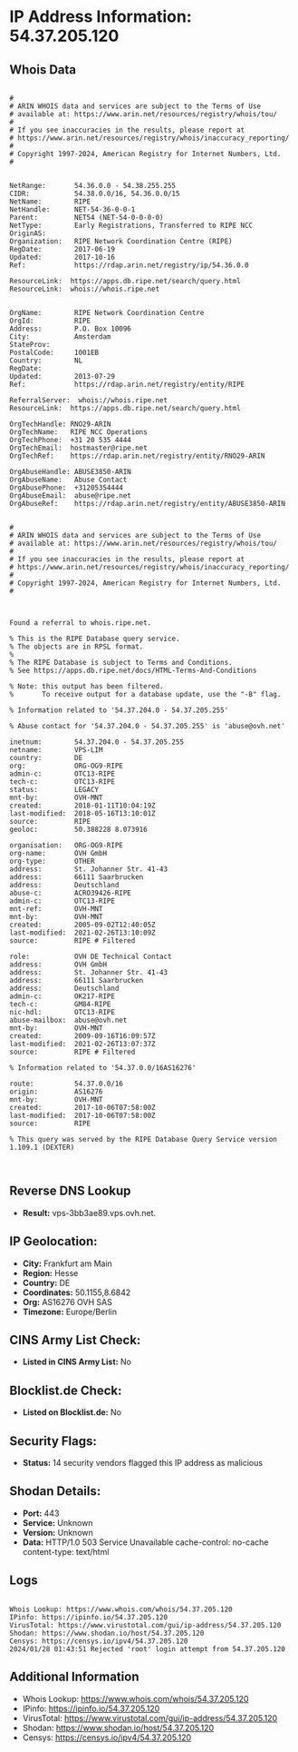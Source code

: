 # IP Address Information: 54.37.205.120

## Whois Data
```

#
# ARIN WHOIS data and services are subject to the Terms of Use
# available at: https://www.arin.net/resources/registry/whois/tou/
#
# If you see inaccuracies in the results, please report at
# https://www.arin.net/resources/registry/whois/inaccuracy_reporting/
#
# Copyright 1997-2024, American Registry for Internet Numbers, Ltd.
#


NetRange:       54.36.0.0 - 54.38.255.255
CIDR:           54.38.0.0/16, 54.36.0.0/15
NetName:        RIPE
NetHandle:      NET-54-36-0-0-1
Parent:         NET54 (NET-54-0-0-0-0)
NetType:        Early Registrations, Transferred to RIPE NCC
OriginAS:       
Organization:   RIPE Network Coordination Centre (RIPE)
RegDate:        2017-06-19
Updated:        2017-10-16
Ref:            https://rdap.arin.net/registry/ip/54.36.0.0

ResourceLink:  https://apps.db.ripe.net/search/query.html
ResourceLink:  whois://whois.ripe.net


OrgName:        RIPE Network Coordination Centre
OrgId:          RIPE
Address:        P.O. Box 10096
City:           Amsterdam
StateProv:      
PostalCode:     1001EB
Country:        NL
RegDate:        
Updated:        2013-07-29
Ref:            https://rdap.arin.net/registry/entity/RIPE

ReferralServer:  whois://whois.ripe.net
ResourceLink:  https://apps.db.ripe.net/search/query.html

OrgTechHandle: RNO29-ARIN
OrgTechName:   RIPE NCC Operations
OrgTechPhone:  +31 20 535 4444 
OrgTechEmail:  hostmaster@ripe.net
OrgTechRef:    https://rdap.arin.net/registry/entity/RNO29-ARIN

OrgAbuseHandle: ABUSE3850-ARIN
OrgAbuseName:   Abuse Contact
OrgAbusePhone:  +31205354444 
OrgAbuseEmail:  abuse@ripe.net
OrgAbuseRef:    https://rdap.arin.net/registry/entity/ABUSE3850-ARIN


#
# ARIN WHOIS data and services are subject to the Terms of Use
# available at: https://www.arin.net/resources/registry/whois/tou/
#
# If you see inaccuracies in the results, please report at
# https://www.arin.net/resources/registry/whois/inaccuracy_reporting/
#
# Copyright 1997-2024, American Registry for Internet Numbers, Ltd.
#



Found a referral to whois.ripe.net.

% This is the RIPE Database query service.
% The objects are in RPSL format.
%
% The RIPE Database is subject to Terms and Conditions.
% See https://apps.db.ripe.net/docs/HTML-Terms-And-Conditions

% Note: this output has been filtered.
%       To receive output for a database update, use the "-B" flag.

% Information related to '54.37.204.0 - 54.37.205.255'

% Abuse contact for '54.37.204.0 - 54.37.205.255' is 'abuse@ovh.net'

inetnum:        54.37.204.0 - 54.37.205.255
netname:        VPS-LIM
country:        DE
org:            ORG-OG9-RIPE
admin-c:        OTC13-RIPE
tech-c:         OTC13-RIPE
status:         LEGACY
mnt-by:         OVH-MNT
created:        2018-01-11T10:04:19Z
last-modified:  2018-05-16T13:10:01Z
source:         RIPE
geoloc:         50.388228 8.073916

organisation:   ORG-OG9-RIPE
org-name:       OVH GmbH
org-type:       OTHER
address:        St. Johanner Str. 41-43
address:        66111 Saarbrucken
address:        Deutschland
abuse-c:        ACRO39426-RIPE
admin-c:        OTC13-RIPE
mnt-ref:        OVH-MNT
mnt-by:         OVH-MNT
created:        2005-09-02T12:40:05Z
last-modified:  2021-02-26T13:10:09Z
source:         RIPE # Filtered

role:           OVH DE Technical Contact
address:        OVH GmbH
address:        St. Johanner Str. 41-43
address:        66111 Saarbrucken
address:        Deutschland
admin-c:        OK217-RIPE
tech-c:         GM84-RIPE
nic-hdl:        OTC13-RIPE
abuse-mailbox:  abuse@ovh.net
mnt-by:         OVH-MNT
created:        2009-09-16T16:09:57Z
last-modified:  2021-02-26T13:07:37Z
source:         RIPE # Filtered

% Information related to '54.37.0.0/16AS16276'

route:          54.37.0.0/16
origin:         AS16276
mnt-by:         OVH-MNT
created:        2017-10-06T07:58:00Z
last-modified:  2017-10-06T07:58:00Z
source:         RIPE

% This query was served by the RIPE Database Query Service version 1.109.1 (DEXTER)



```
## Reverse DNS Lookup
- **Result:** vps-3bb3ae89.vps.ovh.net.

## IP Geolocation:
- **City:** Frankfurt am Main
- **Region:** Hesse
- **Country:** DE
- **Coordinates:** 50.1155,8.6842
- **Org:** AS16276 OVH SAS
- **Timezone:** Europe/Berlin

## CINS Army List Check:
- **Listed in CINS Army List:** 
No

## Blocklist.de Check:
- **Listed on Blocklist.de:** 
No

## Security Flags:
- **Status:** 14 security vendors flagged this IP address as malicious

## Shodan Details:
- **Port:** 443
- **Service:** Unknown
- **Version:** Unknown
- **Data:** HTTP/1.0 503 Service Unavailable
cache-control: no-cache
content-type: text/html



## Logs
```

Whois Lookup: https://www.whois.com/whois/54.37.205.120
IPinfo: https://ipinfo.io/54.37.205.120
VirusTotal: https://www.virustotal.com/gui/ip-address/54.37.205.120
Shodan: https://www.shodan.io/host/54.37.205.120
Censys: https://censys.io/ipv4/54.37.205.120
2024/01/28 01:43:51 Rejected 'root' login attempt from 54.37.205.120

```
## Additional Information
- Whois Lookup: https://www.whois.com/whois/54.37.205.120
- IPinfo: https://ipinfo.io/54.37.205.120
- VirusTotal: https://www.virustotal.com/gui/ip-address/54.37.205.120
- Shodan: https://www.shodan.io/host/54.37.205.120
- Censys: https://censys.io/ipv4/54.37.205.120

